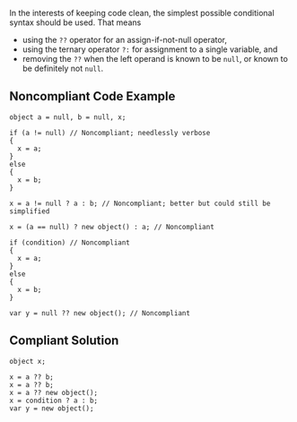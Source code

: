 
In the interests of keeping code clean, the simplest possible conditional syntax should be used. That means

- using the `??` operator for an assign-if-not-null operator,
- using the ternary operator `?:` for assignment to a single variable, and
- removing the `??` when the left operand is known to be `null`, or known to be definitely not `null`.


## Noncompliant Code Example


    object a = null, b = null, x;
    
    if (a != null) // Noncompliant; needlessly verbose
    {
      x = a;
    }
    else
    {
      x = b;
    }
    
    x = a != null ? a : b; // Noncompliant; better but could still be simplified
    
    x = (a == null) ? new object() : a; // Noncompliant
    
    if (condition) // Noncompliant
    {
      x = a;
    }
    else
    {
      x = b;
    }
    
    var y = null ?? new object(); // Noncompliant


## Compliant Solution


    object x;
    
    x = a ?? b;
    x = a ?? b;
    x = a ?? new object();
    x = condition ? a : b;
    var y = new object();

